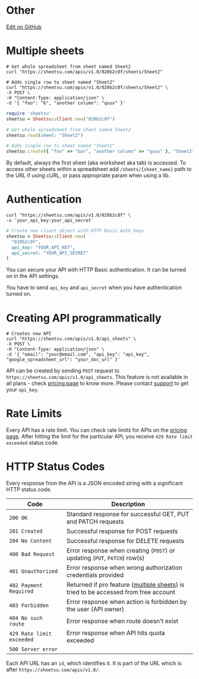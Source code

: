 # Other
<a href="//github.com/sheetsu/docs/tree/master/source/includes/_other.md" target="_blank" class="gh-button"><i class="fa fa-github"></i> Edit on GitHub</a>

# Multiple sheets
```shell
# Get whole spreadsheet from sheet named Sheet2
curl "https://sheetsu.com/apis/v1.0/020b2c0f/sheets/Sheet2"
```

```shell
# Adds single row to sheet named "Sheet2"
curl "https://sheetsu.com/apis/v1.0/020b2c0f/sheets/Sheet2" \
-X POST \
-H "Content-Type: application/json" \
-d '{ "foo": "6", "another column": "quux" }'
```

```ruby
require 'sheetsu'
sheetsu = Sheetsu::Client.new("020b2c0f")
```

```ruby
# Get whole spreadsheet from sheet named Sheet2
sheetsu.read(sheet: "Sheet2")
```

```ruby
# Adds single row to sheet named "Sheet2"
sheetsu.create({ "foo" => "bar", "another column" => "quux" }, "Sheet2")
```

By default, always the first sheet (aka worksheet aka tab) is accessed. To access other sheets within a spreadsheet add `/sheets/{sheet_name}` path to the URL if using cURL, or pass appropriate param when using a lib.

# Authentication
```shell
curl "https://sheetsu.com/apis/v1.0/020b2c0f" \
-u 'your_api_key:your_api_secret'
```

```ruby
# Create new client object with HTTP Basic Auth keys
sheetsu = Sheetsu::Client.new(
  "020b2c0f",
  api_key: "YOUR_API_KEY",
  api_secret: "YOUR_API_SECRET"
)
```

You can secure your API with HTTP Basic authentication. It can be turned on in the API settings.

You have to send `api_key` and `api_secret` when you have authentication turned on.

# Creating API programmatically

```shell
# Creates new API
curl "https://sheetsu.com/apis/v1.0/api_sheets" \
-X POST \
-H "Content-Type: application/json" \
-d '{ "email": "your@email.com", "api_key": "api_key", "google_spreadsheet_url": "your_doc_url" }'
```

API can be created by sending `POST` request to `https://sheetsu.com/apis/v1.0/api_sheets`. This feature is not available in all plans - check [pricing page](https://sheetsu.com/pricing) to know more.
Please contact
<a href="#creating-api-programmatically" onclick='Intercom("showNewMessage", "Hello there! 👋 I need my api_key so I could create my API programmatically")'>support</a>
 to get your `api_key`.

# Rate Limits
Every API has a rate limit. You can check rate limitś for APIs on the [pricing page](https://sheetsu.com/pricing). After hitting the limit for the particular API, you receive `429 Rate limit exceeded` status code.

# HTTP Status Codes
Every response from the API is a JSON encoded string with a significant HTTP status code.

Code | Description
-----|------------
`200 OK` | Standard response for successful GET, PUT and PATCH requests
`201 Created` | Successful response for POST requests
`204 No Content` | Successful response for DELETE requests
`400 Bad Request` | Error response when creating (`POST`) or updating (`PUT`, `PATCH`) row(s)
`401 Unauthorized` | Error response when wrong authorization credentials provided
`402 Payment Required` | Returned if pro feature ([multiple sheets](#multiple-sheets)) is tried to be accessed from free account
`403 Forbidden` | Error response when action is forbidden by the user (API owner)
`404 No such route` | Error response when route doesn't exist
`429 Rate limit exceeded` | Error response when API hits quota exceeded
`500 Server error` |

Each API URL has an `id`, which identifies it. It is part of the URL which is after `https://sheetsu.com/apis/v1.0/`.
